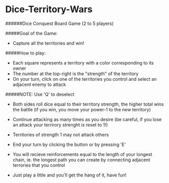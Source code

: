 # Dice-Territory-Wars

######Dice Conquest Board Game (2 to 5 players)

#####Goal of the Game:
- Capture all the territories and win!

#####How to play:
- Each square represents a territory with a color corresponding to its owner
- The number at the top-right is the "strength" of the territory
- On your turn, click on one of the territories you control and select an adjacent enemy to attack

#####NOTE: Use 'Q' to deselect
- Both sides roll dice equal to their territory strength, the higher total wins the battle (if you win, you move your
  power-1 to the new territory)
- Continue attacking as many times as you desire (be careful, if you lose an attack your terrirory strenght is reset to 1!)
- Territories of strength 1 may not attack others
- End your turn by clicking the button or by pressing 'E'
- You will recieve reinforcements equal to the length of your longest chain, ie. the longest path you can create
  by connecting adjacent terrories that you control
  
- Just play a little and you'll get the hang of it, have fun!

